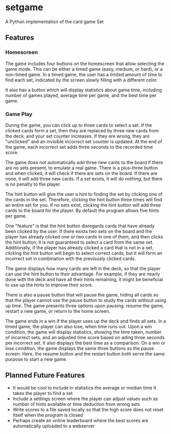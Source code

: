 # setgame

A Python implementation of the card game Set

## Features

### Homescreen

The game includes four buttons on the homescreen that allow selecting the game mode.  This can be either a timed game (easy, medium, or hard), or a non-timed game.  In a timed game, the user has a limited amount of time to find each set, indicated by the screen slowly filling with a different color.

It also has a button which will display statistics about game time, including number of games played, average time per game, and the best time per game.

### Game Play

During the game, you can click up to three cards to select a set.  If the clicked cards form a set, then they are replaced by three new cards from the deck, and your set counter increases.  If they are wrong, they are "unclicked" and an invisible incorrect set counter is updated.  At the end of the game, each incorrect set adds three seconds to the recorded time score.

The game does not automatically add three new cards to the board if there are no sets present, to emulate a real game.  There is a plus-three button and when clicked, it will check if there are sets on the board.  If there are none, it will add three new cards.  If a set exists, it will do nothing, but there is no penalty to the player.

The hint button will give the user a hint to finding the set by clicking one of the cards in the set.  Therefore, clicking the hint button three times will find an entire set for you.  If no sets exist, clicking the hint button will add three cards to the board for the player.  By default the program allows five hints per game.  

One "feature" is that the hint button disregards cards that have already been clicked by the user.  If there exists two sets on the board and the player has already clicked one or two cards in one of them, and then clicks the hint button, it is not guaranteed to select a card from the same set.  Additionally, if the player has already clicked a card that is not in a set, clicking the hint button will begin to select correct cards, but it will form an incorrect set in combination with the previously clicked cards.

The game displays how many cards are left in the deck, so that the player can use the hint button to their advantage.  For example, if they are nearly done with the deck and have all their hints remaining, it might be beneficial to use up the hints to improve their score.

There is also a pause button that will pause the game, hiding all cards so that the player cannot use the pause button to study the cards without using up time.  The game presents three options upon pausing: resume the game, restart a new game, or return to the home screen.

The game ends in a win if the player uses up the deck and finds all sets.  In a timed game, the player can also lose, when time runs out.  Upon a win condition, the game will display statistics, showing the time taken, number of incorrect sets, and an adjusted time score based on ading three seconds per incorrect set.  It also displays the best time as a comparison.  On a win or lose condition, the game displays the same three buttons as the pause screen.  Here, the resume button and the restart button both serve the same purpose to start a new game.

## Planned Future Features

- It would be cool to include in statistics the average or median time it takes the player to find a set
- Include a settings screen where the player can adjust values such as number of hints available or time deduction from wrong sets
- Write scores to a file saved locally so that the high score does not reset itself when the program is closed
- Perhaps create an online leaderboard where the best scores are automatically uploaded to a webserver
